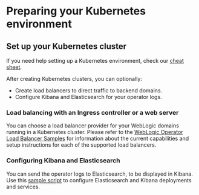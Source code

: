 # Preparing your Kubernetes environment



## Set up your Kubernetes cluster

If you need help setting up a Kubernetes environment, check our [cheat sheet](k8s_setup.md).

After creating Kubernetes clusters, you can optionally:
* Create load balancers to direct traffic to backend domains.
* Configure Kibana and Elasticsearch for your operator logs.


### Load balancing with an Ingress controller or a web server

You can choose a load balancer provider for your WebLogic domains running in a Kubernetes cluster. Please refer to the [WebLogic Operator Load Balancer Samples](https://github.com/oracle/weblogic-kubernetes-operator/blob/master/kubernetes/samples/charts/README.md) for information about the current capabilities and setup instructions for each of the supported load balancers.


### Configuring Kibana and Elasticsearch

You can send the operator logs to Elasticsearch, to be displayed in Kibana. Use
this [sample script](https://github.com/oracle/weblogic-kubernetes-operator/blob/master/kubernetes/samples/scripts/elasticsearch-and-kibana/README.md) to configure Elasticsearch and Kibana deployments and services.
